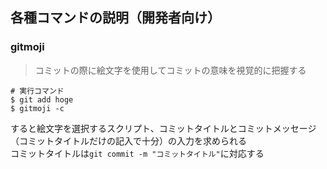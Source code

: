## 各種コマンドの説明（開発者向け）

### gitmoji
> コミットの際に絵文字を使用してコミットの意味を視覚的に把握する
```shell
# 実行コマンド
$ git add hoge
$ gitmoji -c
```
すると絵文字を選択するスクリプト、コミットタイトルとコミットメッセージ（コミットタイトルだけの記入で十分）の入力を求められる  
コミットタイトルは`git commit -m "コミットタイトル"`に対応する